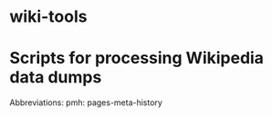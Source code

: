 # wiki-tools
Scripts for processing Wikipedia data dumps
===

Abbreviations:
    pmh: pages-meta-history
